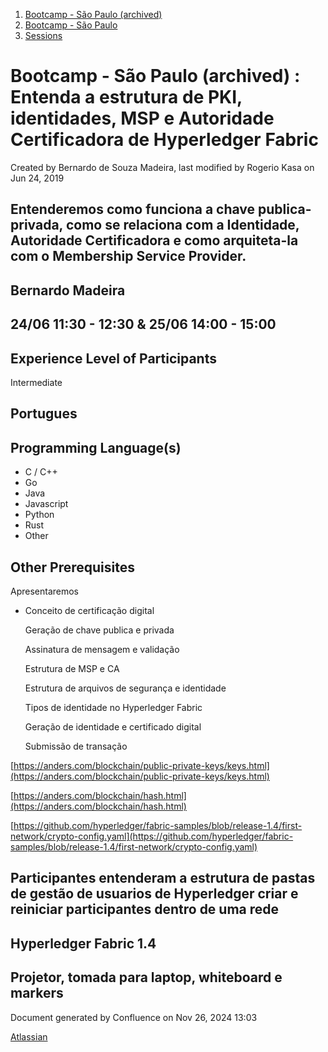 1. [Bootcamp - São Paulo (archived)](index.html)
2. [Bootcamp - São Paulo](18874376.html)
3. [Sessions](Sessions_18874398.html)

# Bootcamp - São Paulo (archived) : Entenda a estrutura de PKI, identidades, MSP e Autoridade Certificadora de Hyperledger Fabric

Created by Bernardo de Souza Madeira, last modified by Rogerio Kasa on Jun 24, 2019

## Entenderemos como funciona a chave publica-privada, como se relaciona com a Identidade, Autoridade Certificadora e como arquiteta-la com o Membership Service Provider.

## Bernardo Madeira

## 24/06 11:30 - 12:30 &amp; 25/06 14:00 - 15:00

## Experience Level of Participants

Intermediate

## Portugues

## Programming Language(s)

- C / C++
- Go
- Java
- Javascript
- Python
- Rust
- Other

## Other Prerequisites

Apresentaremos

- Conceito de certificação digital
  
  Geração de chave publica e privada
  
  Assinatura de mensagem e validação
  
  Estrutura de MSP e CA
  
  Estrutura de arquivos de segurança e identidade
  
  Tipos de identidade no Hyperledger Fabric
  
  Geração de identidade e certificado digital
  
  Submissão de transação

[https://anders.com/blockchain/public-private-keys/keys.html](https://anders.com/blockchain/public-private-keys/keys.html)

[https://anders.com/blockchain/hash.html](https://anders.com/blockchain/hash.html)

[https://github.com/hyperledger/fabric-samples/blob/release-1.4/first-network/crypto-config.yaml](https://github.com/hyperledger/fabric-samples/blob/release-1.4/first-network/crypto-config.yaml)

## Participantes entenderam a estrutura de pastas de gestão de usuarios de Hyperledger criar e reiniciar participantes dentro de uma rede

## Hyperledger Fabric 1.4

## Projetor, tomada para laptop, whiteboard e markers

Document generated by Confluence on Nov 26, 2024 13:03

[Atlassian](http://www.atlassian.com/)
